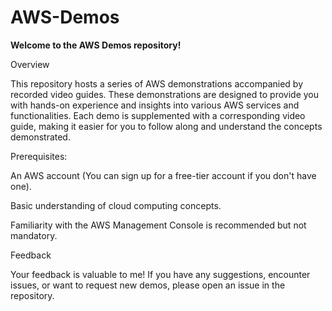 # AWS-Demos
**Welcome to the AWS Demos repository!**

Overview

This repository hosts a series of AWS demonstrations accompanied by recorded video guides. These demonstrations are designed to provide you with hands-on experience and insights into various AWS services and functionalities. Each demo is supplemented with a corresponding video guide, making it easier for you to follow along and understand the concepts demonstrated.

Prerequisites:

An AWS account (You can sign up for a free-tier account if you don't have one).

Basic understanding of cloud computing concepts.

Familiarity with the AWS Management Console is recommended but not mandatory.

Feedback

Your feedback is valuable to me! If you have any suggestions, encounter issues, or want to request new demos, please open an issue in the repository.
